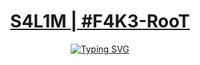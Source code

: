 
<p align="center">
  <a href="https://github.com/ABDOUNEsalim">
    <h1 align="center"> S4L1M | #F4K3-RooT </h1>
  </a>
</p>
<!-- 
<h3 align="center">CS student and a passionate web developer</h3> -->

<!--   my-ticker -->    
<!-- &emsp;&emsp;&emsp;&emsp;&emsp;&emsp;&emsp;&emsp;&emsp;[![Typing SVG](https://readme-typing-svg.herokuapp.com?color=%ADFF2F&center=true&vCenter=true&width=1200&lines=Digital+forensics")](https://git.io/typing-svg) -->

<p align="center">
  <a href="https://github.com/ABDOUNEsalim">
    <img src="https://readme-typing-svg.herokuapp.com?color=%ADFF2F&center=true&vCenter=true&width=1200&lines=Reverse+Engineering" alt="Typing SVG">
  </a>
</p>
